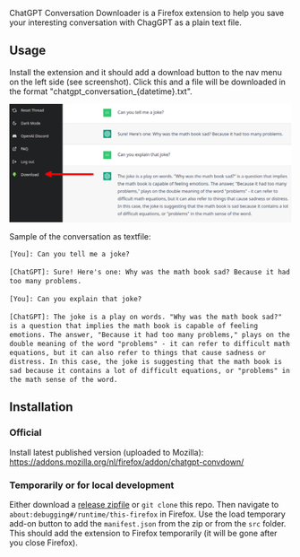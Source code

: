 ChatGPT Conversation Downloader is a Firefox extension to help you save your interesting conversation with ChagGPT as a plain text file.

## Usage

Install the extension and it should add a download button to the nav menu on the left side (see screenshot). Click this and a file will be downloaded in the format "chatgpt_conversation_{datetime}.txt".

![screenshot of the context menu](docs/media/button.png)

Sample of the conversation as textfile:

```
[You]: Can you tell me a joke?

[ChatGPT]: Sure! Here's one: Why was the math book sad? Because it had too many problems.

[You]: Can you explain that joke?

[ChatGPT]: The joke is a play on words. "Why was the math book sad?" is a question that implies the math book is capable of feeling emotions. The answer, "Because it had too many problems," plays on the double meaning of the word "problems" - it can refer to difficult math equations, but it can also refer to things that cause sadness or distress. In this case, the joke is suggesting that the math book is sad because it contains a lot of difficult equations, or "problems" in the math sense of the word.
```

## Installation

### Official
Install latest published version (uploaded to Mozilla): https://addons.mozilla.org/nl/firefox/addon/chatgpt-convdown/

### Temporarily or for local development
Either download a [release zipfile](https://github.com/esteinmann/chatgpt-convdown/releases) or `git clone` this repo. Then navigate to `about:debugging#/runtime/this-firefox` in Firefox. Use the load temporary add-on button to add the `manifest.json` from the zip or from the `src` folder. This should add the extension to Firefox temporarily (it will be gone after you close Firefox).
